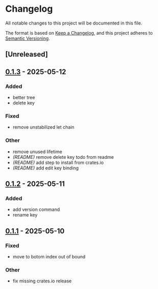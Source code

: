 # Changelog

All notable changes to this project will be documented in this file.

The format is based on [Keep a Changelog](https://keepachangelog.com/en/1.0.0/),
and this project adheres to [Semantic Versioning](https://semver.org/spec/v2.0.0.html).

## [Unreleased]

## [0.1.3](https://github.com/aguss787/jedit/compare/v0.1.2...v0.1.3) - 2025-05-12

### Added

- better tree
- delete key

### Fixed

- remove unstabilized let chain

### Other

- remove unused lifetime
- *(README)* remove delete key todo from readme
- *(README)* add step to install from crates.io
- *(README)* add edit key binding

## [0.1.2](https://github.com/aguss787/jedit/compare/v0.1.1...v0.1.2) - 2025-05-11

### Added

- add version command
- rename key

## [0.1.1](https://github.com/aguss787/jedit/compare/v0.1.0...v0.1.1) - 2025-05-10

### Fixed

- move to botom index out of bound

### Other

- fix missing crates.io release
